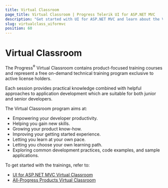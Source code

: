 ```yaml
---
title: Virtual Classroom
page_title: Virtual Classroom | Progress Telerik UI for ASP.NET MVC
description: "Get started with UI for ASP.NET MVC and learn about the Virtual Classroom free on-demand technical training program exclusive to active license holders."
slug: virtualclass_uiformvc
position: 60
---
```


# Virtual Classroom

The Progress<sup>®</sup> Virtual Classroom contains product-focused training courses and represent a free on-demand technical training program exclusive to active license holders.

Each session provides practical knowledge combined with helpful approaches to application development which are suitable for both junior and senior developers.

The Virtual Classroom program aims at:
* Empowering your developer productivity.
* Helping you gain new skills.
* Growing your product know-how.
* Improving your getting started experience.
* Letting you learn at your own pace.
* Letting you choose your own learning path.
* Exploring common development practices, code examples, and sample applications.

To get started with the trainings, refer to:
* [UI for ASP.NET MVC Virtual Classroom](https://progress.exceedlms.com/student/path/498054-telerik-ui-for-asp-net-mvc)
* [All-Progress Products Virtual Classroom](https://www.telerik.com/account/support/virtual-classroom)
